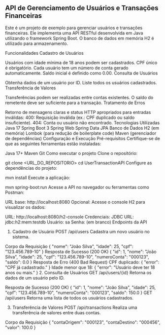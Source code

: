 
## API de Gerenciamento de Usuários e Transações Financeiras
Este é um projeto de exemplo para gerenciar usuários e transações financeiras. Ele implementa uma API RESTful desenvolvida em Java utilizando o framework Spring Boot. O banco de dados em memória H2 é utilizado para armazenamento.

Funcionalidades
Cadastro de Usuários

Usuários com idade mínima de 18 anos podem ser cadastrados.
CPF único é obrigatório.
Cada usuário tem um número de conta gerado automaticamente.
Saldo inicial é definido como 0.00.
Consulta de Usuários

Obtenha dados de um usuário por ID.
Liste todos os usuários cadastrados.
Transferência de Valores

Transferências podem ser realizadas entre contas existentes.
O saldo do remetente deve ser suficiente para a transação.
Tratamento de Erros

Retorno de mensagens claras e status HTTP apropriados para entradas inválidas:
400: Requisição inválida (ex.: CPF duplicado ou saldo insuficiente).
404: Conta ou usuário não encontrado.
Tecnologias Utilizadas
Java 17
Spring Boot 3
Spring Web
Spring Data JPA
Banco de Dados H2 (em memória)
Lombok (para redução de boilerplate code)
Maven (gerenciador de dependências)
Configuração e Execução
Pré-requisitos
Certifique-se de que as seguintes ferramentas estão instaladas:

Java 17+
Maven
Git
Como executar o projeto
Clone o repositório:

git clone <URL_DO_REPOSITORIO>
cd UserTransactionAPI
Configure as dependências do projeto:

mvn install
Execute a aplicação:

mvn spring-boot:run
Acesse a API no navegador ou ferramentas como Postman:

URL base: http://localhost:8080
Opcional: Acesse o console H2 para visualizar os dados:

URL: http://localhost:8080/h2-console
Credenciais:
JDBC URL: jdbc:h2:mem:testdb
Usuário: sa
Senha: (em branco)
Endpoints da API
1. Cadastro de Usuário
POST /api/users
Cadastra um novo usuário no sistema.

Corpo da Requisição
{
    "nome": "João Silva",
    "idade": 25,
    "cpf": "123.456.789-10"
}
Resposta de Sucesso (200 OK)
{
    "id": 1,
    "nome": "João Silva",
    "idade": 25,
    "cpf": "123.456.789-10",
    "numeroConta": "000123",
    "saldo": 0.0
}
Resposta de Erro (400 Bad Request)
CPF duplicado:
{ "error": "CPF já cadastrado." }
Idade menor que 18:
{ "error": "Usuário deve ter 18 anos ou mais." }
2. Consulta de Usuários
GET /api/users/{id}
Retorna os dados de um usuário pelo ID.

Resposta de Sucesso (200 OK)
{
    "id": 1,
    "nome": "João Silva",
    "idade": 25,
    "cpf": "123.456.789-10",
    "numeroConta": "000123",
    "saldo": 150.0
}
GET /api/users
Retorna uma lista de todos os usuários cadastrados.

3. Transferência de Valores
POST /api/transactions
Realiza uma transferência de valores entre duas contas.

Corpo da Requisição
{
    "contaOrigem": "000123",
    "contaDestino": "000456",
    "valor": 100.0
}
